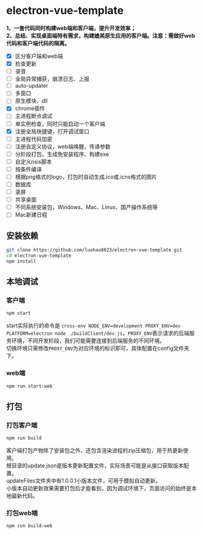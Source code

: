 # electron-vue-template

**1、一套代码同时构建web端和客户端，提升开发效率；**  
**2、总结、实现桌面端特有需求，构建媲美原生应用的客户端。注意：需做好web代码和客户端代码的隔离。**

- [x] 区分客户端和web端
- [x] 检查更新
- [ ] 录音
- [ ] 全局异常捕获，崩溃日志、上报
- [ ] auto-updater
- [ ] 多窗口
- [ ] 原生模块、dll
- [x] chrome插件
- [ ] 主进程断点调试
- [ ] 单实例检查，同时只能启动一个客户端
- [x] 注册全局快捷键，打开调试窗口
- [ ] 主进程代码加密
- [ ] 注册自定义协议，web端唤醒，传递参数
- [ ] 分阶段打包，生成免安装程序、构建exe
- [ ] 自定义nsis脚本
- [ ] 按条件编译
- [ ] 根据png格式的logo，打包时自动生成.ico或.icns格式的图片
- [ ] 数据库
- [ ] 录屏
- [ ] 共享桌面
- [ ] 不同系统安装包，Windows、Mac、Linux、国产操作系统等
- [ ] Mac新建日程

## 安装依赖

```bash
git clone https://github.com/luohao8023/electron-vue-template.git
cd electron-vue-template
npm install
```

## 本地调试

### 客户端

```bash
npm start
```

start实际执行的命令是 `cross-env NODE_ENV=development PROXY_ENV=dev PLATFORM=electron node ./buildClient/dev.js`，`PROXY_ENV`表示请求的后端服务环境，不同开发阶段，我们可能需要连接到后端服务的不同环境。  
切换环境只需修改`PROXY_ENV`为对应环境的标识即可，具体配置在config文件夹下。

### web端

```bash
npm run start:web
```

## 打包

### 打包客户端

```bash
npm run build
```  

客户端打包产物除了安装包之外，还包含渲染进程的zip压缩包，用于热更新使用。  
根目录的update.json是版本更新配置文件，实际场景可能是从接口获取版本配置。  
updateFiles文件夹中有1.0.0.1小版本文件，可用于模拟自动更新。  
小版本自动更新效果需要打包后才能看到，因为调试环境下，页面访问的始终是本地最新代码。  

### 打包web端

```bash
npm run build:web
```
